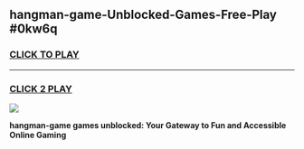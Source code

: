
## hangman-game-Unblocked-Games-Free-Play #0kw6q
<h3>
<a href="https://us.freeplayer.one?title=hangman-game&ref=9M">CLICK TO PLAY</a></h3>
<hr>

<h3>
<a href="https://us.freeplayer.one?title=hangman-game&ref=9M">CLICK 2 PLAY</a>
  
</h3>

<a href="https://us.freeplayer.one?title=hangman-game&ref=9M"><img src="https://clearcache.store/games.png"></a>


**hangman-game games unblocked: Your Gateway to Fun and Accessible Online Gaming**

